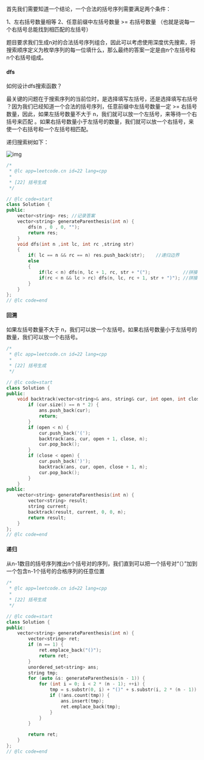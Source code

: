 首先我们需要知道一个结论，一个合法的括号序列需要满足两个条件：

1、左右括号数量相等
2、任意前缀中左括号数量 >= 右括号数量 （也就是说每一个右括号总能找到相匹配的左括号）

题目要求我们生成n对的合法括号序列组合，因此可以考虑使用深度优先搜索，将搜索顺序定义为枚举序列的每一位填什么，那么最终的答案一定是由n个左括号和n个右括号组成。

#### dfs

如何设计dfs搜索函数？

最关键的问题在于搜索序列的当前位时，是选择填写左括号，还是选择填写右括号 ？因为我们已经知道一个合法的括号序列，任意前缀中左括号数量一定 >= 右括号数量，因此，如果左括号数量不大于 n，我们就可以放一个左括号，来等待一个右括号来匹配 。如果右括号数量小于左括号的数量，我们就可以放一个右括号，来使一个右括号和一个左括号相匹配。

递归搜索树如下：

![img](https://pic.leetcode-cn.com/1629079708-JcRINT-file_1629079708199)

```cpp
/*
 * @lc app=leetcode.cn id=22 lang=cpp
 *
 * [22] 括号生成
 */

// @lc code=start
class Solution {
public:
    vector<string> res; //记录答案 
    vector<string> generateParenthesis(int n) {
        dfs(n , 0 , 0, "");
        return res;
    }
    void dfs(int n ,int lc, int rc ,string str)
    {
        if( lc == n && rc == n) res.push_back(str);    //递归边界
        else
        {
            if(lc < n) dfs(n, lc + 1, rc, str + "(");            //拼接左括号
            if(rc < n && lc > rc) dfs(n, lc, rc + 1, str + ")"); //拼接右括号
        }
    }
};
// @lc code=end
```



#### 回溯

如果左括号数量不大于 n，我们可以放一个左括号。如果右括号数量小于左括号的数量，我们可以放一个右括号。

```cpp
/*
 * @lc app=leetcode.cn id=22 lang=cpp
 *
 * [22] 括号生成
 */

// @lc code=start
class Solution {
public:
    void backtrack(vector<string>& ans, string& cur, int open, int close, int n) {
        if (cur.size() == n * 2) {
            ans.push_back(cur);
            return;
        }
        if (open < n) {
            cur.push_back('(');
            backtrack(ans, cur, open + 1, close, n);
            cur.pop_back();
        }
        if (close < open) {
            cur.push_back(')');
            backtrack(ans, cur, open, close + 1, n);
            cur.pop_back();
        }
    }
public:
    vector<string> generateParenthesis(int n) {
        vector<string> result;
        string current;
        backtrack(result, current, 0, 0, n);
        return result;
    }
};
// @lc code=end
```



#### 递归

从n-1数目的括号序列推出n个括号对的序列，我们直到可以把一个括号对“（）”加到一个包含n-1个括号的合格序列的任意位置

```cpp
/*
 * @lc app=leetcode.cn id=22 lang=cpp
 *
 * [22] 括号生成
 */

// @lc code=start
class Solution {
public:
    vector<string> generateParenthesis(int n) {
        vector<string> ret;
        if (n == 1) {
            ret.emplace_back("()");
            return ret;
        }
        unordered_set<string> ans;
        string tmp;
        for (auto &s: generateParenthesis(n - 1)) {
            for (int i = 0; i < 2 * (n - 1); ++i) {
                tmp = s.substr(0, i) + "()" + s.substr(i, 2 * (n - 1));
                if (!ans.count(tmp)) {
                    ans.insert(tmp);
                    ret.emplace_back(tmp);
                }
            }
        }

        return ret;
    }
};
// @lc code=end
```

